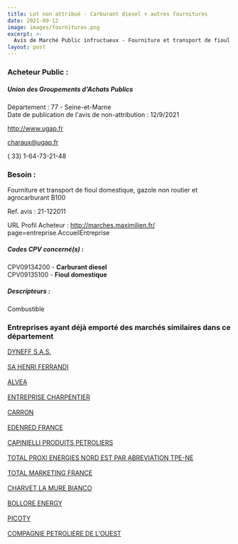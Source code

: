 ```yaml
---
title: Lot non attribué - Carburant diesel + autres fournitures
date: 2021-09-12
image: images/fournitures.png
excerpt: >-
  Avis de Marché Public infructueux - Fourniture et transport de fioul domestique, gazole non routier et agrocarburant B100
layout: post
---
```


### Acheteur Public :
##### Union des Groupements d'Achats Publics
Département : 77 - Seine-et-Marne<br/>
Date de publication de l'avis de non-attribution : 12/9/2021


http://www.ugap.fr

charaux@ugap.fr

( 33) 1-64-73-21-48
### Besoin :

Fourniture et transport de fioul domestique, gazole non routier et agrocarburant B100

Ref. avis : 21-122011

URL Profil Acheteur : http://marches.maximilien.fr/ page=entreprise.AccueilEntreprise

##### Codes CPV concerné(s) :
CPV09134200 - **Carburant diesel** <br/>
CPV09135100 - **Fioul domestique** <br/>

##### Descripteurs :
Combustible <br/>

### Entreprises ayant déjà emporté des marchés similaires dans ce département
<a href="/entreprise-544/siren-305800997">DYNEFF S.A.S.</a><br/><br/>
<a href="/entreprise-545/siren-310036744">SA HENRI FERRANDI</a><br/><br/>
<a href="/entreprise-546/siren-324958198">ALVEA</a><br/><br/>
<a href="/entreprise-547/siren-326422219">ENTREPRISE CHARPENTIER</a><br/><br/>
<a href="/entreprise-552/siren-384533196">CARRON</a><br/><br/>
<a href="/entreprise-554/siren-393365135">EDENRED FRANCE</a><br/><br/>
<a href="/entreprise-558/siren-419690060">CAPINIELLI PRODUITS PETROLIERS</a><br/><br/>
<a href="/entreprise-563/siren-457503837">TOTAL PROXI ENERGIES NORD EST PAR ABREVIATION TPE-NE</a><br/><br/>
<a href="/entreprise-571/siren-531680445">TOTAL MARKETING FRANCE</a><br/><br/>
<a href="/entreprise-572/siren-554500199">CHARVET LA MURE BIANCO</a><br/><br/>
<a href="/entreprise-573/siren-601251614">BOLLORE ENERGY</a><br/><br/>
<a href="/entreprise-574/siren-777347386">PICOTY</a><br/><br/>
<a href="/entreprise-581/siren-856802400">COMPAGNIE PETROLIERE DE L'OUEST</a><br/><br/>
